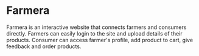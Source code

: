 # Farmera
Farmera is an interactive website that connects farmers and consumers directly. Farmers can easily login to the site and upload details of their products. Consumer can access farmer's profile, add product to cart, give feedback and order products. 
